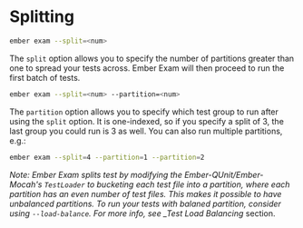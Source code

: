 # Splitting

```bash
ember exam --split=<num>
```

The `split` option allows you to specify the number of partitions greater than one to spread your tests across. Ember Exam will then proceed to run the first batch of tests.

```bash
ember exam --split=<num> --partition=<num>
```

The `partition` option allows you to specify which test group to run after using the `split` option. It is one-indexed, so if you specify a split of 3, the last group you could run is 3 as well. You can also run multiple partitions, e.g.:

```bash
ember exam --split=4 --partition=1 --partition=2
```

_Note: Ember Exam splits test by modifying the Ember-QUnit/Ember-Mocah's `TestLoader` to bucketing each test file into a partition, where each partition has an even number of test files. This makes it possible to have unbalanced partitions. To run your tests with balaned partition, consider using `--load-balance`. For more info, see \_Test Load Balancing_ section.
